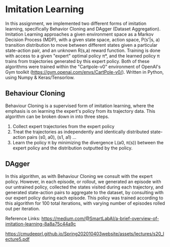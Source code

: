 # Imitation Learning
In this assignment, we implemented two different forms of imitation learning, specifically Behavior Cloning and DAgger (Dataset Aggregation). Imitation Learning approaches a given environment space as a Markov Decision Process (MDP), with a given state space, action space, P(s'|s, a) transition distribution to move between different states given a particular state-action pair, and an unknown R(s,a) reward function. Training is done with access to a given "expert" optimal policy π*, and the learned policy π trains from trajectories generated by this expert policy. Both of these algorithms were trained within the "Cartpole-v0" environment of OpenAI's Gym toolkit (https://gym.openai.com/envs/CartPole-v0/). Written in Python, using Numpy & Keras/Tensorlow. 


## Behaviour Cloning

Behaviour Cloning is a supervised form of imitation learning, where the emphasis is on learning the expert's policy from its trajectory data. This algorithm can be broken down in into three steps.

1. Collect expert trajectories from the expert policy
2. Treat the trajectories as independently and identically distributed state-action pairs (s0, a0), (s1, a1) ...
3. Learn the policy π by minimizing the divergence L(a0, π(s)) between the expert policy and the distribution outputted by the policy. 

## DAgger
In this algorithm, as with Behaviour Cloning we consult with the expert policy. However, in each episode, or rollout, we generated an episode with our untrained policy, collected the states visited during each trajectory, and generated state-action pairs to aggregate to the dataset, by consulting with our expert policy during each episode. This policy was trained according to this algorithm for 100 total iterations, with varying number of episodes rolled out per iteration.

Reference Links: https://medium.com/@SmartLabAI/a-brief-overview-of-imitation-learning-8a8a75c44a9c

https://cmudeeprl.github.io/Spring202010403website/assets/lectures/s20_lecture5.pdf


